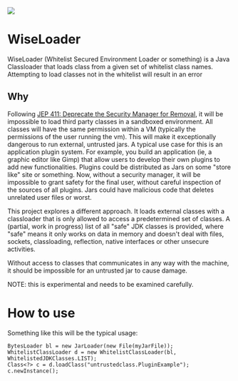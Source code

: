 [![](https://jitpack.io/v/msx80/wiseloader.svg)](https://jitpack.io/#msx80/wiseloader)

# WiseLoader

WiseLoader (Whitelist Secured Environment Loader or something) is a Java Classloader that loads class from a given set of whitelist class names. Attempting to load classes not in the whitelist will result in an error

## Why

Following [JEP 411: Deprecate the Security Manager for Removal](https://openjdk.java.net/jeps/411), it will be impossible to load third party classes in a sandboxed environment. All classes will have the same permission within a VM (typically the permissions of the user running the vm). This will make it exceptionally dangerous to run external, untrusted jars. A typical use case for this is an application plugin system. For example, you build an application (ie, a graphic editor like Gimp) that allow users to develop their own plugins to add new functionalities. Plugins could be distributed as Jars on some "store like" site or something. Now, without a security manager, it will be impossible to grant safety for the final user, without careful inspection of the sources of all plugins. Jars could have malicious code that deletes unrelated user files or worst.

This project explores a different approach. It loads external classes with a classloader that is only allowed to access a predetermined set of classes. A (partial, work in progress) list of all "safe" JDK classes is provided, where "safe" means it only works on data in memory and doesn't deal with files, sockets, classloading, reflection, native interfaces or other unsecure activities.

Without access to classes that communicates in any way with the machine, it should be impossible for an untrusted jar to cause damage.

NOTE: this is experimental and needs to be examined carefully.

# How to use

Something like this will be the typical usage:

    BytesLoader bl = new JarLoader(new File(myJarFile));
    WhitelistClassLoader d = new WhitelistClassLoader(bl, WhitelistedJDKClasses.LIST);
    Class<?> c = d.loadClass("untrustedclass.PluginExample");
    c.newInstance();
